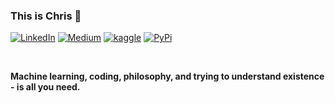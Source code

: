 ### This is Chris 🤗

[![LinkedIn](https://img.shields.io/badge/-chrismlemke-blue?style=flat&logo=Linkedin&logoColor=white&link=https://www.linkedin.com/in/chrismlemke/)](https://www.linkedin.com/in/chrismlemke)
[![Medium](https://img.shields.io/badge/-chrislemke-black?style=flat&logo=Medium&logoColor=white&link=https://medium.com/@chrislemke)](https://medium.com/@chrislemke)
[![kaggle](https://img.shields.io/badge/-christopherlemke-white?style=flat&logo=Kaggle&logoColor=black&link=https://www.kaggle.com/christopherlemke)](https://www.kaggle.com/christopherlemke)
[![PyPi](https://img.shields.io/badge/-chrislemke-white?style=flat&logo=PyPi&logoColor=yellow&link=https://pypi.org/user/chrislemke/)](https://pypi.org/user/chrislemke/)

<br>

<b>Machine learning, coding, philosophy, and trying to understand existence - is all you need.</b>

